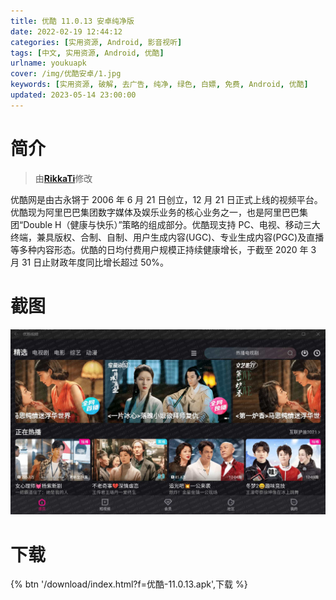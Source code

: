 ```yaml
---
title: 优酷 11.0.13 安卓纯净版
date: 2022-02-19 12:44:12
categories: [实用资源, Android, 影音视听]
tags: [中文, 实用资源, Android, 优酷]
urlname: youkuapk
cover: /img/优酷安卓/1.jpg
keywords: [实用资源, 破解, 去广告, 纯净, 绿色, 白嫖, 免费, Android, 优酷]
updated: 2023-05-14 23:00:00
---
```


# 简介

> 由[**RikkaTi**](/laiyuan)修改

优酷网是由古永锵于 2006 年 6 月 21 日创立，12 月 21 日正式上线的视频平台。优酷现为阿里巴巴集团数字媒体及娱乐业务的核心业务之一，也是阿里巴巴集团“Double H（健康与快乐）”策略的组成部分。优酷现支持 PC、电视、移动三大终端，兼具版权、合制、自制、用户生成内容(UGC)、专业生成内容(PGC)及直播等多种内容形态。优酷的日均付费用户规模正持续健康增长，于截至 2020 年 3 月 31 日止财政年度同比增长超过 50%。

# 截图

![](/img/优酷安卓/2.jpg)

# 下载

{% btn '/download/index.html?f=优酷-11.0.13.apk',下载 %}
